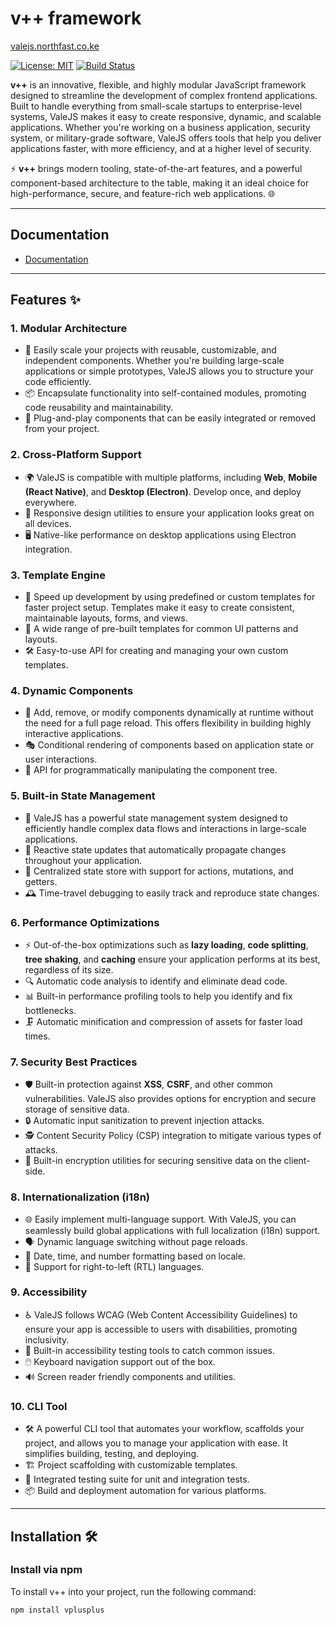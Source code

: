 # v++ framework
[valejs.northfast.co.ke](https://valejs.northfast.co.ke)

[![License: MIT](https://img.shields.io/badge/License-MIT-blue.svg)](LICENSE)
[![Build Status](https://github.com/muslihabdiker/vplusplus/actions/workflows/publish.yml/badge.svg)](https://github.com/muslihabdiker/vplusplus/actions)

**v++** is an innovative, flexible, and highly modular JavaScript framework designed to streamline the development of complex frontend applications. Built to handle everything from small-scale startups to enterprise-level systems, ValeJS makes it easy to create responsive, dynamic, and scalable applications. Whether you're working on a business application, security system, or military-grade software, ValeJS offers tools that help you deliver applications faster, with more efficiency, and at a higher level of security. 

⚡ **v++** brings modern tooling, state-of-the-art features, and a powerful component-based architecture to the table, making it an ideal choice for high-performance, secure, and feature-rich web applications. 🌐

---

## Documentation
- [Documentation](https://docs.northfast.co.ke) 
---

## Features ✨

### **1. Modular Architecture**
   - 🌱 Easily scale your projects with reusable, customizable, and independent components. Whether you're building large-scale applications or simple prototypes, ValeJS allows you to structure your code efficiently.
   - 📦 Encapsulate functionality into self-contained modules, promoting code reusability and maintainability.
   - 🔌 Plug-and-play components that can be easily integrated or removed from your project.

### **2. Cross-Platform Support**
   - 🌍 ValeJS is compatible with multiple platforms, including **Web**, **Mobile (React Native)**, and **Desktop (Electron)**. Develop once, and deploy everywhere.
   - 📱 Responsive design utilities to ensure your application looks great on all devices.
   - 🖥️ Native-like performance on desktop applications using Electron integration.

### **3. Template Engine**
   - 🚀 Speed up development by using predefined or custom templates for faster project setup. Templates make it easy to create consistent, maintainable layouts, forms, and views.
   - 🎨 A wide range of pre-built templates for common UI patterns and layouts.
   - 🛠️ Easy-to-use API for creating and managing your own custom templates.

### **4. Dynamic Components**
   - 🔄 Add, remove, or modify components dynamically at runtime without the need for a full page reload. This offers flexibility in building highly interactive applications.
   - 🎭 Conditional rendering of components based on application state or user interactions.
   - 🔧 API for programmatically manipulating the component tree.

### **5. Built-in State Management**
   - 🔑 ValeJS has a powerful state management system designed to efficiently handle complex data flows and interactions in large-scale applications.
   - 🔄 Reactive state updates that automatically propagate changes throughout your application.
   - 🧠 Centralized state store with support for actions, mutations, and getters.
   - 🕰️ Time-travel debugging to easily track and reproduce state changes.

### **6. Performance Optimizations**
   - ⚡ Out-of-the-box optimizations such as **lazy loading**, **code splitting**, **tree shaking**, and **caching** ensure your application performs at its best, regardless of its size.
   - 🔍 Automatic code analysis to identify and eliminate dead code.
   - 📊 Built-in performance profiling tools to help you identify and fix bottlenecks.
   - 🗜️ Automatic minification and compression of assets for faster load times.

### **7. Security Best Practices**
   - 🛡️ Built-in protection against **XSS**, **CSRF**, and other common vulnerabilities. ValeJS also provides options for encryption and secure storage of sensitive data.
   - 🔒 Automatic input sanitization to prevent injection attacks.
   - 🕵️ Content Security Policy (CSP) integration to mitigate various types of attacks.
   - 🔐 Built-in encryption utilities for securing sensitive data on the client-side.

### **8. Internationalization (i18n)**
   - 🌐 Easily implement multi-language support. With ValeJS, you can seamlessly build global applications with full localization (i18n) support.
   - 🗣️ Dynamic language switching without page reloads.
   - 📅 Date, time, and number formatting based on locale.
   - 📝 Support for right-to-left (RTL) languages.

### **9. Accessibility**
   - ♿️ ValeJS follows WCAG (Web Content Accessibility Guidelines) to ensure your app is accessible to users with disabilities, promoting inclusivity.
   - 🎯 Built-in accessibility testing tools to catch common issues.
   - 🖱️ Keyboard navigation support out of the box.
   - 🔊 Screen reader friendly components and utilities.

### **10. CLI Tool**
   - 🛠️ A powerful CLI tool that automates your workflow, scaffolds your project, and allows you to manage your application with ease. It simplifies building, testing, and deploying.
   - 🏗️ Project scaffolding with customizable templates.
   - 🧪 Integrated testing suite for unit and integration tests.
   - 📦 Build and deployment automation for various platforms.

---

## Installation 🛠️

### **Install via npm**

To install v++ into your project, run the following command:

```bash
npm install vplusplus

```

